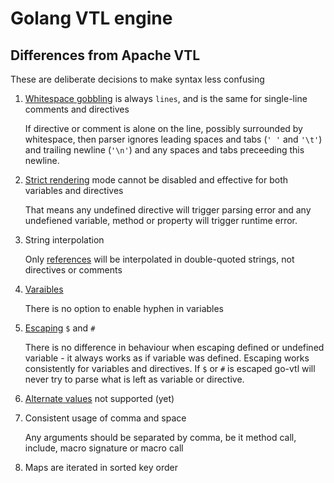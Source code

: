 # Golang VTL engine
## Differences from Apache VTL
These are deliberate decisions to make syntax less confusing
1. [Whitespace gobbling](http://velocity.apache.org/engine/devel/developer-guide.html#space-gobbling) is always `lines`, and is the same for single-line comments and directives

   If directive or comment is alone on the line, possibly surrounded by whitespace, then parser ignores leading spaces and tabs (`' '` and `'\t'`) and trailing newline (`'\n'`) and any spaces and tabs preceeding this newline.
2. [Strict rendering](https://velocity.apache.org/engine/devel/user-guide.html#strict-rendering-mode) mode cannot be disabled and effective for both variables and directives

   That means any undefined directive will trigger parsing error and any undefiened variable, method or property will trigger runtime error.
3. String interpolation

   Only [references](https://velocity.apache.org/engine/devel/user-guide.html#references) will be interpolated in double-quoted strings, not directives or comments
4. [Varaibles](https://velocity.apache.org/engine/devel/user-guide.html#variables)

   There is no option to enable hyphen in variables
5. [Escaping](https://velocity.apache.org/engine/devel/user-guide.html#getting-literal) `$` and `#`

   There is no difference in behaviour when escaping defined or undefined variable - it always works as if variable was defined. Escaping works consistently for variables and directives. If `$` or `#` is escaped go-vtl will never try to parse what is left as variable or directive.
7. [Alternate values](https://velocity.apache.org/engine/devel/user-guide.html#alternate-values) not supported (yet)

8. Consistent usage of comma and space

   Any arguments should be separated by comma, be it method call, include, macro signature or macro call
9. Maps are iterated in sorted key order
